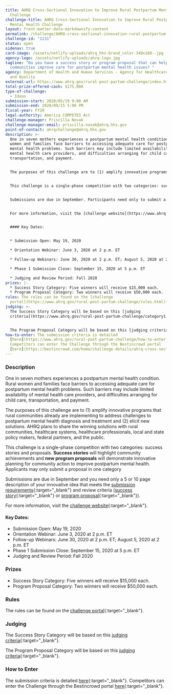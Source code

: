 ```yaml
---
title: AHRQ Cross-Sectional Innovation to Improve Rural Postpartum Mental Health
  Challenge
challenge-title: AHRQ Cross-Sectional Innovation to Improve Rural Postpartum
  Mental Health Challenge
layout: front-matter-data-markdownify-content
permalink: /challenge/AHRQ-cross-sectional-innovation-rural-postpartum-mental-health-challenge/
challenge-id: "1131"
status: open
sidenav: true
card-image: /assets/netlify-uploads/ahrq_hhs-brand_color-340x160-.jpg
agency-logo: /assets/netlify-uploads/ahrq-logo.jpg
tagline: "Do you have a success story or program proposal that can help rural
  communities improve care for postpartum mental health issues? "
agency: Department of Health and Human Services - Agency for Healthcare Research
  and Quality
external-url: https://www.ahrq.gov/rural-post-partum-challenge/index.html
total-prize-offered-cash: $175,000
type-of-challenge:
  - Ideas
submission-start: 2020/05/19 9:00 AM
submission-end: 2020/09/15 5:00 PM
fiscal-year: FY20
legal-authority: America COMPETES Act
challenge-manager: Priscilla Novak
challenge-manager-email: priscilla.novak@ahrq.hhs.gov
point-of-contact: ahrqchallenge@ahrq.hhs.gov
description: >-
  One in seven mothers experiences a postpartum mental health condition. Rural
  women and families face barriers to accessing adequate care for postpartum
  mental health problems. Such barriers may include limited availability of
  mental health care providers, and difficulties arranging for child care,
  transportation, and payment.


  The purposes of this challenge are to (1) amplify innovative programs that rural communities already are implementing to address challenges to postpartum mental health diagnosis and treatment and (2) elicit new solutions. The Agency for Healthcare Research and Quality (AHRQ) plans to share the winning solutions with rural communities, healthcare systems, healthcare professionals, local and state policy makers, federal partners, and the public. 


  This challenge is a single-phase competition with two categories: success stories and proposals. **Success stories** will highlight community achievements and **new program proposals** will demonstrate innovative planning for community action to improve postpartum mental health. Applicants may only submit a proposal in one category. 


  Submissions are due in September. Participants need only to submit a 5- or 10-page description of an innovative idea that meets the [submission requirements](https://www.ahrq.gov/rural-post-partum-challenge/how-to-enter.html){:target="_blank"} and review criteria ([success story](https://www.ahrq.gov/rural-post-partum-challenge/category1.html){:target="_blank"} or [program proposal](https://www.ahrq.gov/rural-post-partum-challenge/category2.html){:target="_blank"}).


  For more information, visit the [challenge website](https://www.ahrq.gov/rural-post-partum-challenge/index.html){:target="_blank"}.


  #### Key Dates:


  * Submission Open: May 19, 2020

  * Orientation Webinar: June 3, 2020 at 2 p.m. ET

  * Follow-up Webinars: June 30, 2020 at 2 p.m. ET; August 5, 2020 at 2 p.m. ET

  * Phase 1 Submission Close: September 15, 2020 at 5 p.m. ET

  * Judging and Review Period: Fall 2020
prizes: |-
  * Success Story Category: Five winners will receive $15,000 each. 
  * Program Proposal Category: Two winners will receive $50,000 each.
rules: The rules can be found on the [challenge
  portal](https://www.ahrq.gov/rural-post-partum-challenge/rules.html){:target="_blank"}.
judging: >-
  The Success Story Category will be based on this [judging
  criteria](https://www.ahrq.gov/rural-post-partum-challenge/category1.html{:target="_blank"}.  


  The Program Proposal Category will be based on this [judging criteria](https://www.ahrq.gov/rural-post-partum-challenge/category2.html){:target="_blank"}.
how-to-enter: The submission criteria is detailed
  [here](https://www.ahrq.gov/rural-post-partum-challenge/how-to-enter.html).
  Competitors can enter the Challenge through the Bestincrowd portal
  [here](https://bestincrowd.com/home/challenge-details/ahrq-cross-sectional-innovation-to-improve-rural-postpartum-mental-health-challenge){:target="_blank"}.
---
```

### Description

One in seven mothers experiences a postpartum mental health condition. Rural women and families face barriers to accessing adequate care for postpartum mental health problems. Such barriers may include limited availability of mental health care providers, and difficulties arranging for child care, transportation, and payment.

The purposes of this challenge are to (1) amplify innovative programs that rural communities already are implementing to address challenges to postpartum mental health diagnosis and treatment and (2) elicit new solutions. AHRQ plans to share the winning solutions with rural communities, healthcare systems, healthcare professionals, local and state policy makers, federal partners, and the public. 

This challenge is a single-phase competition with two categories: success stories and proposals. **Success stories** will highlight community achievements and **new program proposals** will demonstrate innovative planning for community action to improve postpartum mental health. Applicants may only submit a proposal in one category 

Submissions are due in September and you need only a 5 or 10 page description of your innovative idea that meets the [submission requirements](https://www.ahrq.gov/rural-post-partum-challenge/how-to-enter.html){:target="_blank"} and review criteria ([success story](https://www.ahrq.gov/rural-post-partum-challenge/category1.html){:target="_blank"} or [program proposal](https://www.ahrq.gov/rural-post-partum-challenge/category2.html){:target="_blank"}).

For more information, visit the [challenge website](https://www.ahrq.gov/rural-post-partum-challenge/index.html){:target="_blank"}.

#### Key Dates:

* Submission Open: May 19, 2020
* Orientation Webinar: June 3, 2020 at 2 p.m. ET
* Follow-up Webinars: June 30, 2020 at 2 p.m. ET; August 5, 2020 at 2 p.m. ET
* Phase 1 Submission Close: September 15, 2020 at 5 p.m. ET
* Judging and Review Period: Fall 2020

### Prizes

* Success Story Category: Five winners will receive $15,000 each. 
* Program Proposal Category: Two winners will receive $50,000 each.

### Rules

The rules can be found on the [challenge portal](https://www.ahrq.gov/rural-post-partum-challenge/rules.html){:target="_blank"}.

### Judging

The Success Story Category will be based on this [judging criteria](https://www.ahrq.gov/rural-post-partum-challenge/category1.html){:target="_blank"}.  

The Program Proposal Category will be based on this [judging criteria](https://www.ahrq.gov/rural-post-partum-challenge/category2.html){:target="_blank"}.

### How to Enter

The submission criteria is detailed [here](https://www.ahrq.gov/rural-post-partum-challenge/how-to-enter.html){:target="_blank"}. Competitors can enter the Challenge through the Bestincrowd portal [here](https://bestincrowd.com/home/challenge-details/ahrq-cross-sectional-innovation-to-improve-rural-postpartum-mental-health-challenge){:target="_blank"}.